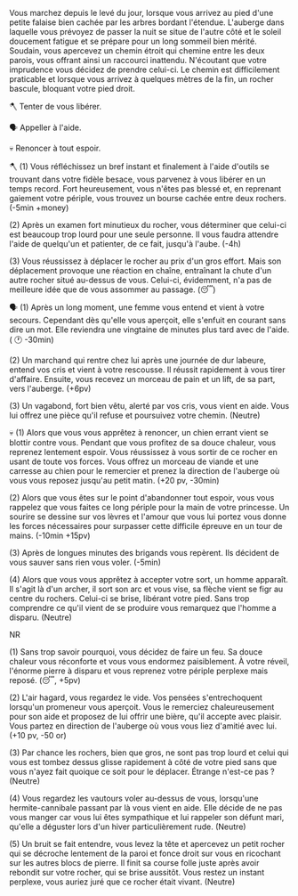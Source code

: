 Vous marchez depuis le levé du jour, lorsque vous arrivez au pied d'une petite falaise bien cachée par les arbres bordant l'étendue. L'auberge dans laquelle vous prévoyez de passer la nuit se situe de l'autre côté et le soleil doucement fatigue et se prépare pour un long sommeil bien mérité. Soudain, vous apercevez un chemin étroit qui chemine entre les deux parois, vous offrant ainsi un raccourci inattendu. N'écoutant que votre imprudence vous décidez de prendre celui-ci. Le chemin est difficilement praticable et lorsque vous arrivez à quelques mètres de la fin, un rocher bascule, bloquant votre pied droit.

🪓 Tenter de vous libérer.

🗣 Appeller à l'aide.

💀 Renoncer à tout espoir.


🪓
(1) Vous réfléchissez un bref instant et finalement à l'aide d'outils se trouvant dans votre fidèle besace, vous parvenez à vous libérer en un temps record. Fort heureusement, vous n'êtes pas blessé et, en reprenant gaiement votre périple, vous trouvez un bourse cachée entre deux rochers.
(-5min +money)

(2) Après un examen fort minutieux du rocher, vous déterminer que celui-ci est beaucoup trop lourd pour une seule personne. Il vous faudra attendre l'aide de quelqu'un et patienter, de ce fait, jusqu'à l'aube. 
(-4h)

(3) Vous réussissez à déplacer le rocher au prix d'un gros effort. Mais son déplacement provoque une réaction en chaîne, entraînant la chute d'un autre rocher situé au-dessus de vous. Celui-ci, évidemment, n'a pas de meilleure idée que de vous assommer au passage. 
(😴)

🗣
(1) Après un long moment, une femme vous entend et vient à votre secours. Cependant dès qu'elle vous aperçoit, elle s'enfuit en courant sans dire un mot. Elle reviendra une vingtaine de minutes plus tard avec de l'aide. 
( 🕐 -30min)

(2) Un marchand qui rentre chez lui après une journée de dur labeure, entend vos cris et vient à votre rescousse. Il réussit rapidement à vous tirer d'affaire. Ensuite, vous recevez un morceau de pain et un lift, de sa part, vers l'auberge. 
(+6pv)

(3) Un vagabond, fort bien vêtu, alerté par vos cris, vous vient en aide. Vous lui offrez une pièce qu'il refuse et poursuivez votre chemin.
(Neutre)


💀
(1) Alors que vous vous apprêtez à renoncer, un chien errant vient se blottir contre vous. Pendant que vous profitez de sa douce chaleur, vous reprenez lentement espoir. Vous réussissez à vous sortir de ce rocher en usant de toute vos forces. Vous offrez un morceau de viande et une carresse au chien pour le remercier et prenez la direction de l'auberge où vous vous reposez jusqu'au petit matin. 
(+20 pv, -30min)

(2) Alors que vous êtes sur le point d'abandonner tout espoir, vous vous rappelez que vous faites ce long périple pour la main de votre princesse. Un sourire se dessine sur vos lèvres et l'amour que vous lui portez vous donne les forces nécessaires pour surpasser cette difficile épreuve en un tour de mains.
(-10min +15pv)

(3) Après de longues minutes des brigands vous repèrent. Ils décident de vous sauver sans rien vous voler. 
(-5min)

(4) Alors que vous vous apprêtez à accepter votre sort, un homme apparaît. Il s'agit là d'un archer, il sort son arc et vous vise, sa flèche vient se figr au centre du rochers. Celui-ci se brise, libérant votre pied. Sans trop comprendre ce qu'il  vient de se produire vous remarquez que l'homme a disparu. 
(Neutre)


NR

(1) Sans trop savoir pourquoi, vous décidez de faire un feu. Sa douce chaleur vous réconforte et vous vous endormez paisiblement. À votre réveil, l'énorme pierre à disparu et vous reprenez votre périple perplexe mais reposé.
(😴, +5pv)

(2) L'air hagard, vous regardez le vide. Vos pensées s'entrechoquent lorsqu'un promeneur vous aperçoit. Vous le remerciez chaleureusement pour son aide et proposez de lui offrir une bière, qu'il accepte avec plaisir. Vous partez en direction de l'auberge où vous vous liez d'amitié avec lui.
(+10 pv, -50 or)

(3) Par chance les rochers, bien que gros, ne sont pas trop lourd et celui qui vous est tombez dessus glisse rapidement à côté de votre pied sans que vous n'ayez fait quoique ce soit pour le déplacer. Étrange n'est-ce pas ?
(Neutre)

(4) Vous regardez les vautours voler au-dessus de vous, lorsqu'une hermite-cannibale passant par là vous vient en aide. Elle décide de ne pas vous manger car vous lui êtes sympathique et lui rappeler son défunt mari, qu'elle a déguster lors d'un hiver particulièrement rude. 
(Neutre)

(5) Un bruit se fait entendre, vous levez la tête et apercevez un petit rocher qui se décroche lentement de la paroi et fonce droit sur vous en ricochant sur les autres blocs de pierre. Il finit sa course folle juste après avoir rebondit sur votre rocher, qui se brise aussitôt. Vous restez un instant perplexe, vous auriez juré que ce rocher était vivant.
(Neutre)
